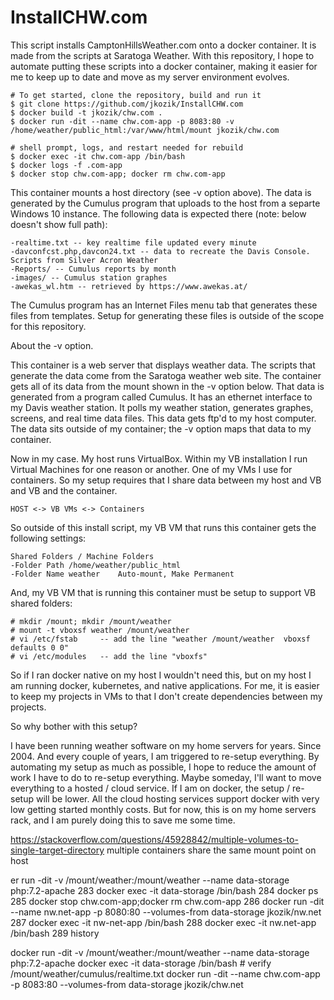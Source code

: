 # InstallCHW.com
This script installs CamptonHillsWeather.com onto a docker container.
It is made from the scripts at Saratoga Weather. With this repository, I hope to automate putting these scripts into a docker container, making it easier for me to keep up to date and move as my server environment evolves.

```
# To get started, clone the repository, build and run it
$ git clone https://github.com/jkozik/InstallCHW.com
$ docker build -t jkozik/chw.com .
$ docker run -dit --name chw.com-app -p 8083:80 -v /home/weather/public_html:/var/www/html/mount jkozik/chw.com

# shell prompt, logs, and restart needed for rebuild
$ docker exec -it chw.com-app /bin/bash
$ docker logs -f .com-app
$ docker stop chw.com-app; docker rm chw.com-app

```

This container mounts a host directory (see -v option above). The data is generated by the Cumulus program that uploads to the host from a separte Windows 10 instance.  The following data is expected there (note: below doesn't show full path):
```
-realtime.txt -- key realtime file updated every minute
-davconfcst.php,davcon24.txt -- data to recreate the Davis Console.  Scripts from Silver Acron Weather
-Reports/ -- Cumulus reports by month
-images/ -- Cumulus station graphes
-awekas_wl.htm -- retrieved by https://www.awekas.at/

```
The Cumulus program has an Internet Files menu tab that generates these files from templates.  Setup for generating these files is outside of the scope for this repository.

About the -v option.

This container is a web server that displays weather data.  The scripts that generate the data come from the Saratoga weather web site.
The container gets all of its data from the mount shown in the -v option below.  That data is generated from a program called Cumulus.  It has an ethernet interface to my Davis weather station.  It polls my weather station, generates graphes, screens, and real time data files.
This data gets ftp'd to my host computer.  The data sits outside of my container; the -v option maps that data to my container.

Now in my case.  My host runs VirtualBox.  Within my VB installation I run Virtual Machines for one reason or another.  One of my VMs I use for containers.  So my setup requires that I share data between my host and VB and VB and the container.
```
HOST <-> VB VMs <-> Containers
```

So outside of this install script, my VB VM that runs this container gets the following settings:
```
Shared Folders / Machine Folders
-Folder Path /home/weather/public_html
-Folder Name weather    Auto-mount, Make Permanent
```

And, my VB VM that is running this container must be setup to support VB shared folders:
```
# mkdir /mount; mkdir /mount/weather
# mount -t vboxsf weather /mount/weather
# vi /etc/fstab     -- add the line "weather /mount/weather  vboxsf  defaults 0 0"
# vi /etc/modules   -- add the line "vboxfs"
```

So if I ran docker native on my host I wouldn't need this, but on my host I am running docker, kubernetes, and native applications.  For me, it is easier to keep my projects in VMs to that I don't create dependencies between my projects.  

So why bother with this setup?

I have been running weather software on my home servers for years.  Since 2004. And every couple of years, I am triggered to re-setup everything. By automating my setup as much as possible, I hope to reduce the amount of work I have to do to re-setup everything.  Maybe someday, I'll want to move everything to a hosted / cloud service.  If I am on docker, the setup / re-setup will be lower. All the cloud hosting services support docker with very low getting started monthly costs.  But for now, this is on my home servers rack, and I am purely doing this to save me some time.


https://stackoverflow.com/questions/45928842/multiple-volumes-to-single-target-directory
multiple containers share the same mount point on host

er run -dit -v /mount/weather:/mount/weather --name data-storage php:7.2-apache
 283 docker exec -it data-storage /bin/bash
 284 docker ps
 285 docker stop chw.com-app;docker rm chw.com-app
 286 docker run -dit --name nw.net-app -p 8080:80 --volumes-from data-storage  jkozik/nw.net
 287 docker exec -it nw-net-app /bin/bash
 288 docker exec -it nw.net-app /bin/bash
 289 history

docker run -dit -v /mount/weather:/mount/weather --name data-storage php:7.2-apache
docker exec -it data-storage /bin/bash   # verify /mount/weather/cumulus/realtime.txt
docker run -dit --name chw.com-app -p 8083:80 --volumes-from data-storage  jkozik/chw.net
